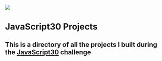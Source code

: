 ﻿![](https://javascript30.com/images/JS3-social-share.png)

# JavaScript30 Projects

## This is a directory of all the projects I built during the [JavaScript30](https://javascript30.com) challenge
